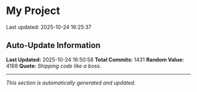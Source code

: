# My Project


Last updated: 2025-10-24 16:25:37






























































































































































































































































































































































































































































































































































































































































































































































































































































































































































































































































































































































































































































































































































































































































































































































































































































































































































































































































































## Auto-Update Information

**Last Updated:** 2025-10-24 16:50:58
**Total Commits:** 1431
**Random Value:** 4168
**Quote:** _Shipping code like a boss._

---
_This section is automatically generated and updated._